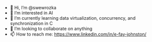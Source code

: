 - 👋 Hi, I’m @swewrozka
- 👀 I’m interested in AI
- 🌱 I’m currently learning data virtualization, concurrency, and synchronization in C
- 💞️ I’m looking to collaborate on anything
- 📫 How to reach me: https://www.linkedin.com/in/e-fay-johnston/

<!---
swewrozka/swewrozka is a ✨ special ✨ repository because its `README.md` (this file) appears on your GitHub profile.
You can click the Preview link to take a look at your changes.
--->
